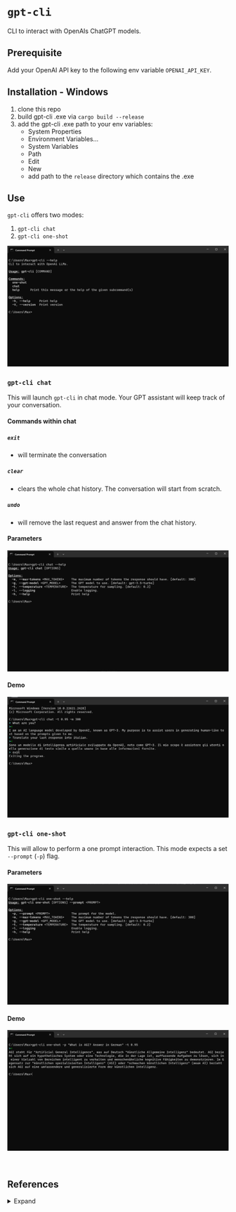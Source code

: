 # `gpt-cli`

CLI to interact with OpenAIs ChatGPT models.

## Prerequisite  

Add your OpenAI API key to the following env variable `OPENAI_API_KEY`.


## Installation - Windows

1. clone this repo
2. build gpt-cli .exe via `cargo build --release`
3. add the gpt-cli .exe path to your env variables:
    - System Properties
    - Environment Variables...
    - System Variables
    - Path
    - Edit
    - New
    - add path to the `release` directory which contains the .exe

## Use

`gpt-cli` offers two modes:

1. `gpt-cli chat`
2. `gpt-cli one-shot`


![gpt-cli-help](assets/gpt-cli-help.png)


### `gpt-cli chat`

This will launch `gpt-cli` in chat mode. Your GPT assistant will keep track of your conversation.

#### Commands within chat

##### `exit`

- will terminate the conversation

##### `clear`

- clears the whole chat history. The conversation will start from scratch.

##### `undo`

- will remove the last request and answer from the chat history.


#### Parameters

![gpt-cli-chat](assets/gpt-cli-chat-help.png)


#### Demo

![gpt-cli-chat-demo](assets/gpt-cli-chat-demo.png)

### `gpt-cli one-shot`

This will allow to perform a one prompt interaction. This mode expects a set `--prompt` (`-p`) flag.

#### Parameters


![gpt-cli-one-shot](assets/gpt-cli-one-shot-help.png)


#### Demo

![gpt-cli-one-shot-demo](assets/gpt-cli-one-shot-demo.png)


<br>


## References

<details>
  <summary>Expand</summary>
  <br>

Rust OpenAI Integration (GPT-3) - Code to the Moon: https://www.youtube.com/watch?v=5WhJQMnJjik&t=724s

</details>